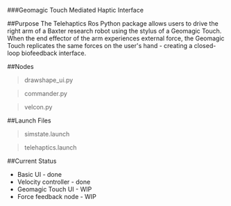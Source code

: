 ###Geomagic Touch Mediated Haptic Interface

##Purpose
The Telehaptics Ros Python package allows users to drive the right arm of a Baxter research robot using the stylus of a Geomagic Touch. When the end effector of the arm experiences external force, the Geomagic Touch replicates the same forces on the user's hand - creating a closed-loop biofeedback interface.

##Nodes
> drawshape_ui.py

> commander.py

> velcon.py

##Launch Files

> simstate.launch

> telehaptics.launch

##Current Status
* Basic UI - done
* Velocity controller - done
* Geomagic Touch UI - WIP
* Force feedback node - WIP
